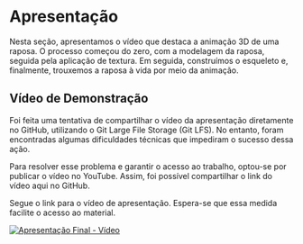 # Apresentação 

Nesta seção, apresentamos o vídeo que destaca a animação 3D de uma raposa. O processo começou do zero, com a modelagem da raposa, seguida pela aplicação de textura. Em seguida, construímos o esqueleto e, finalmente, trouxemos a raposa à vida por meio da animação.

## Vídeo de Demonstração

Foi feita uma tentativa de compartilhar o vídeo da apresentação diretamente no GitHub, utilizando o Git Large File Storage (Git LFS). No entanto, foram encontradas algumas dificuldades técnicas que impediram o sucesso dessa ação.

Para resolver esse problema e garantir o acesso ao trabalho, optou-se por publicar o vídeo no YouTube. Assim, foi possível compartilhar o link do vídeo aqui no GitHub.

Segue o link para o vídeo de apresentação. Espera-se que essa medida facilite o acesso ao material.

[![Apresentação Final - Vídeo](https://img.youtube.com/vi/Fv2AqwS7c30/0.jpg)](https://www.youtube.com/watch?v=Fv2AqwS7c30)
